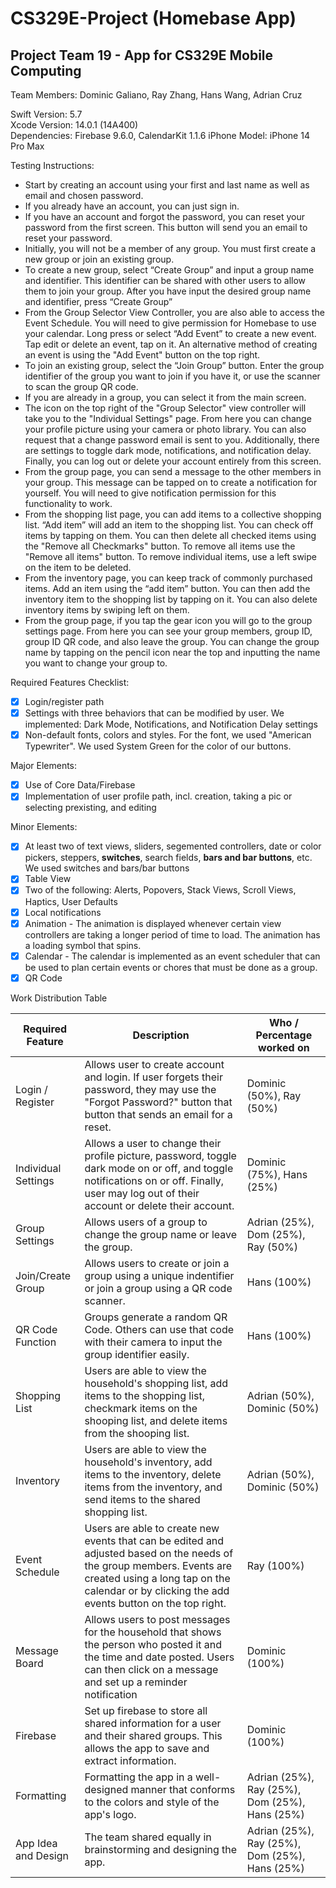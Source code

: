 # CS329E-Project (Homebase App)
## Project Team 19 - App for CS329E Mobile Computing

Team Members: Dominic Galiano, Ray Zhang, Hans Wang, Adrian Cruz

Swift Version: 5.7  
Xcode Version: 14.0.1 (14A400)  
Dependencies: Firebase 9.6.0, CalendarKit 1.1.6
iPhone Model: iPhone 14 Pro Max  

Testing Instructions:

- Start by creating an account using your first and last name as well as email and chosen password.
- If you already have an account, you can just sign in.
- If you have an account and forgot the password, you can reset your password from the first screen. This button will send you an email to reset your password.
- Initially, you will not be a member of any group. You must first create a new group or join an existing group.
- To create a new group, select “Create Group” and input a group name and identifier. This identifier can be shared with other users to allow them to join your group. After you have input the desired group name and identifier, press “Create Group”
- From the Group Selector View Controller, you are also able to access the Event Schedule. You will need to give permission for Homebase to use your calendar. Long press or select “Add Event” to create a new event. Tap edit or delete an event, tap on it. An alternative method of creating an event is using the "Add Event" button on the top right. 
- To join an existing group, select the “Join Group” button. Enter the group identifier of the group you want to join if you have it, or use the scanner to scan the group QR code.
- If you are already in a group, you can select it from the main screen.
- The icon on the top right of the "Group Selector" view controller will take you to the "Individual Settings" page. From here you can change your profile picture using your camera or photo library. You can also request that a change password email is sent to you. Additionally, there are settings to toggle dark mode, notifications, and notification delay. Finally, you can log out or delete your account entirely from this screen.
- From the group page, you can send a message to the other members in your group. This message can be tapped on to create a notification for yourself. You will need to give notification permission for this functionality to work.
- From the shopping list page, you can add items to a collective shopping list. “Add item” will add an item to the shopping list. You can check off items by tapping on them. You can then delete all checked items using the "Remove all Checkmarks" button. To remove all items use the "Remove all items" button. To remove individual items, use a left swipe on the item to be deleted.  
- From the inventory page, you can keep track of commonly purchased items. Add an item using the “add item” button. You can then add the inventory item to the shopping list by tapping on it. You can also delete inventory items by swiping left on them.
- From the group page, if you tap the gear icon you will go to the group settings page. From here you can see your group members, group ID, group ID QR code, and also leave the group. You can change the group name by tapping on the pencil icon near the top and inputting the name you want to change your group to. 


Required Features Checklist:  

- [X] Login/register path
- [X] Settings with three behaviors that can be modified by user. We implemented: Dark Mode, Notifications, and Notification Delay settings
- [X] Non-default fonts, colors and styles. For the font, we used "American Typewriter". We used System Green for the color of our buttons. 

Major Elements:  

- [X] Use of Core Data/Firebase 
- [X] Implementation of user profile path, incl. creation, taking a pic or selecting prexisting, and editing

Minor Elements:  

- [X] At least two of text views, sliders, segemented controllers, date or color pickers, steppers, **switches**, search fields, **bars and bar buttons**, etc. We used switches and bars/bar buttons
- [X] Table View
- [X] Two of the following: Alerts, Popovers, Stack Views, Scroll Views, Haptics, User Defaults
- [X] Local notifications
- [X] Animation - The animation is displayed whenever certain view controllers are taking a longer period of time to load. The animation has a loading symbol that spins. 
- [X] Calendar - The calendar is implemented as an event scheduler that can be used to plan certain events or chores that must be done as a group. 
- [X] QR Code

Work Distribution Table

| Required Feature | Description | Who / Percentage worked on |
|-|-|-|
| Login / Register | Allows user to create account and login. If user forgets their password, they may use the "Forgot Password?" button that button that sends an email for a reset. | Dominic (50%), Ray (50%) |
| Individual Settings | Allows a user to change their profile picture, password, toggle dark mode on or off, and toggle notifications on or off. Finally, user may log out of their account or delete their account. | Dominic (75%), Hans (25%) |
| Group Settings | Allows users of a group to change the group name or leave the group. | Adrian (25%), Dom (25%), Ray (50%)|
| Join/Create Group | Allows users to create or join a group using a unique indentifier or join a group using a QR code scanner. | Hans (100%) |
| QR Code Function | Groups generate a random QR Code. Others can use that code with their camera to input the group identifier easily.| Hans (100%) |
| Shopping List | Users are able to view the household's shopping list, add items to the shopping list, checkmark items on the shooping list, and delete items from the shooping list. | Adrian (50%), Dominic (50%) |
| Inventory | Users are able to view the household's inventory, add items to the inventory, delete items from the inventory, and send items to the shared shopping list. | Adrian (50%), Dominic (50%) |
| Event Schedule | Users are able to create new events that can be edited and adjusted based on the needs of the group members. Events are created using a long tap on the calendar or by clicking the add events button on the top right. | Ray (100%) |
| Message Board | Allows users to post messages for the household that shows the person who posted it and the time and date posted. Users can then click on a message and set up a reminder notification | Dominic (100%) |
| Firebase | Set up firebase to store all shared information for a user and their shared groups. This allows the app to save and extract information. | Dominic (100%) |
| Formatting            | Formatting the app in a well-designed manner that conforms to the colors and style of the app's logo. | Adrian (25%), Ray (25%), Dom (25%), Hans (25%) |           
| App Idea and Design   | The team shared equally in brainstorming and designing the app.| Adrian (25%), Ray (25%), Dom (25%), Hans (25%) |
